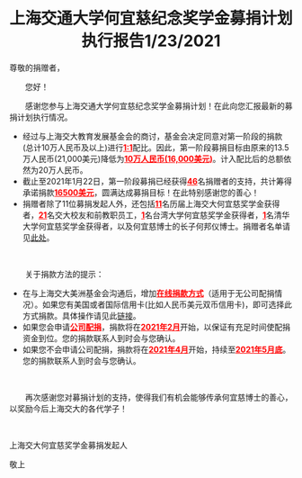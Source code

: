 <h1 align="center">上海交通大学何宜慈纪念奖学金募捐计划执行报告1/23/2021</h1>

尊敬的捐赠者，

　　您好！

　　感谢您参与上海交通大学何宜慈纪念奖学金募捐计划！在此向您汇报最新的募捐计划执行情况。
- 经过与上海交大教育发展基金会的商讨，基金会决定同意对第一阶段的捐款(总计10万人民币及以上)进行<span style="color:red"><b><u>1:1</u></b></span>配比。因此，第一阶段募捐目标由原来的13.5万人民币(21,000美元)降低为<span style="color:red"><b><u>10万人民币(16,000美元)</u></b></span>。计入配比后的总额依然为20万人民币。
- 截止至2021年1月22日，第一阶段募捐已经获得<span style="color:red"><b><u>46</u></b></span>名捐赠者的支持，共计筹得承诺捐款<span style="color:red"><b><u>16500美元</u></b></span>，圆满达成募捐目标！在此特别感谢您的善心！
- 捐赠者除了11位募捐发起人外，还包括<span style="color:red"><b><u>11</u></b></span>名历届上海交大何宜慈奖学金获得者，<span style="color:red"><b><u>21</u></b></span>名交大校友和前教职员工，<span style="color:red"><b><u>1</u></b></span>名台湾大学何宜慈奖学金获得者，<span style="color:red"><b><u>1</u></b></span>名清华大学何宜慈奖学金获得者，以及何宜慈博士的长子何邦仪博士。捐赠者名单请见[此处](donors)。

<br>

　　关于捐款方法的提示：
- 在与上海交大美洲基金会沟通后，增加<span style="color:red"><b><u>在线捐款方式</u></b></span>（适用于无公司配捐情况）。如果您有美国或者国际信用卡(比如人民币美元双币信用卡)，即可选择此方式捐款。具体操作请见此[链接](sjtufa-donation)。
- 如果您会申请<span style="color:red"><b><u>公司配捐</u></b></span>，捐款将在<span style="color:red"><b><u>2021年2月</u></b></span>开始，以保证有充足时间使配捐资金到位。您的捐款联系人到时会与您确认。
- 如果您不会申请公司配捐，捐款将在<span style="color:red"><b><u>2021年4月</u></b></span>开始，持续至<span style="color:red"><b><u>2021年5月底</u></b></span>。您的捐款联系人到时会与您确认。

<br>

　　再次感谢您对募捐计划的支持，使得我们有机会能够传承何宜慈博士的善心，以奖励今后上海交大的各代学子！

<br>

上海交大何宜慈奖学金募捐发起人

敬上

